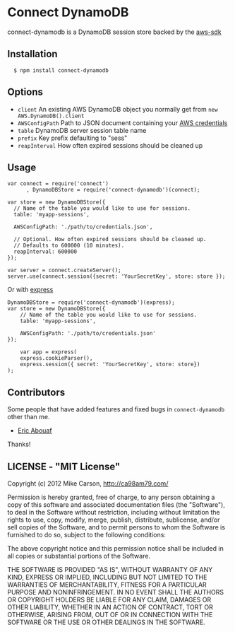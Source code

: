 # Connect DynamoDB

connect-dynamodb is a DynamoDB session store backed by the [aws-sdk](https://github.com/aws/aws-sdk-js)

## Installation

	  $ npm install connect-dynamodb

## Options
  
  - `client` An existing AWS DynamoDB object you normally get from `new AWS.DynamoDB().client`
  - `AWSConfigPath` Path to JSON document containing your [AWS credentials](http://docs.aws.amazon.com/nodejs/latest/dg/configuration-guide.html#nodejs-dg-credentials-from-disk)
  - `table` DynamoDB server session table name
  - `prefix` Key prefix defaulting to "sess"
  - `reapInterval` How often expired sessions should be cleaned up

## Usage

    var connect = require('connect')
	 	  , DynamoDBStore = require('connect-dynamodb')(connect);
	 	  
	var store = new DynamoDBStore({
	  // Name of the table you would like to use for sessions.
	  table: 'myapp-sessions',
	
	  AWSConfigPath: './path/to/credentials.json',
	  
	  // Optional. How often expired sessions should be cleaned up.
  	  // Defaults to 600000 (10 minutes).
  	  reapInterval: 600000
	});
	
    var server = connect.createServer();
	server.use(connect.session({secret: 'YourSecretKey', store: store });

 Or with [express](http://expressjs.com/)
 	
 	DynamoDBStore = require('connect-dynamodb')(express);
 	var store = new DynamoDBStore({
		// Name of the table you would like to use for sessions.
	  	table: 'myapp-sessions',
	
		AWSConfigPath: './path/to/credentials.json'
	});
	
    	var app = express(
		express.cookieParser(), 
		express.session({ secret: 'YourSecretKey', store: store})
	);

## Contributors

Some people that have added features and fixed bugs in `connect-dynamodb` other than me.

* [Eric Abouaf](https://github.com/neyric)

Thanks!

## LICENSE - "MIT License"

Copyright (c) 2012 Mike Carson, http://ca98am79.com/

Permission is hereby granted, free of charge, to any person
obtaining a copy of this software and associated documentation
files (the "Software"), to deal in the Software without
restriction, including without limitation the rights to use,
copy, modify, merge, publish, distribute, sublicense, and/or sell
copies of the Software, and to permit persons to whom the
Software is furnished to do so, subject to the following
conditions:

The above copyright notice and this permission notice shall be
included in all copies or substantial portions of the Software.

THE SOFTWARE IS PROVIDED "AS IS", WITHOUT WARRANTY OF ANY KIND,
EXPRESS OR IMPLIED, INCLUDING BUT NOT LIMITED TO THE WARRANTIES
OF MERCHANTABILITY, FITNESS FOR A PARTICULAR PURPOSE AND
NONINFRINGEMENT. IN NO EVENT SHALL THE AUTHORS OR COPYRIGHT
HOLDERS BE LIABLE FOR ANY CLAIM, DAMAGES OR OTHER LIABILITY,
WHETHER IN AN ACTION OF CONTRACT, TORT OR OTHERWISE, ARISING
FROM, OUT OF OR IN CONNECTION WITH THE SOFTWARE OR THE USE OR
OTHER DEALINGS IN THE SOFTWARE.

